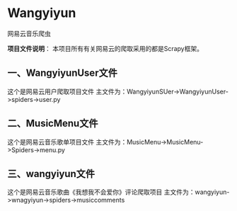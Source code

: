 # Wangyiyun
网易云音乐爬虫

**项目文件说明**：
本项目所有有关网易云的爬取采用的都是Scrapy框架。
## 一、WangyiyunUser文件
这个是网易云用户爬取项目文件
主文件为：WangyiyunSUer->WangyiyunUser->spiders->user.py
## 二、MusicMenu文件
这个是网易云音乐歌单项目文件
主文件为：MusicMenu->MusicMenu->Spiders->menu.py
## 三、wangyiyun文件
这个是网易云音乐歌曲《我想我不会爱你》评论爬取项目
主文件为：wangyiyun->wnagyiyun->spiders->musiccomments


